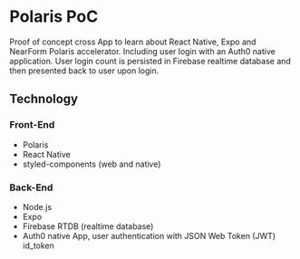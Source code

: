 # Polaris PoC

Proof of concept cross App to learn about React Native, Expo and NearForm Polaris accelerator.
Including user login with an Auth0 native application.
User login count is persisted in Firebase realtime database and then presented back to user upon login.

## Technology

### Front-End

- Polaris
- React Native
- styled-components (web and native)  


### Back-End

- Node.js
- Expo
- Firebase RTDB (realtime database)
- Auth0 native App, user authentication with JSON Web Token (JWT) id_token
